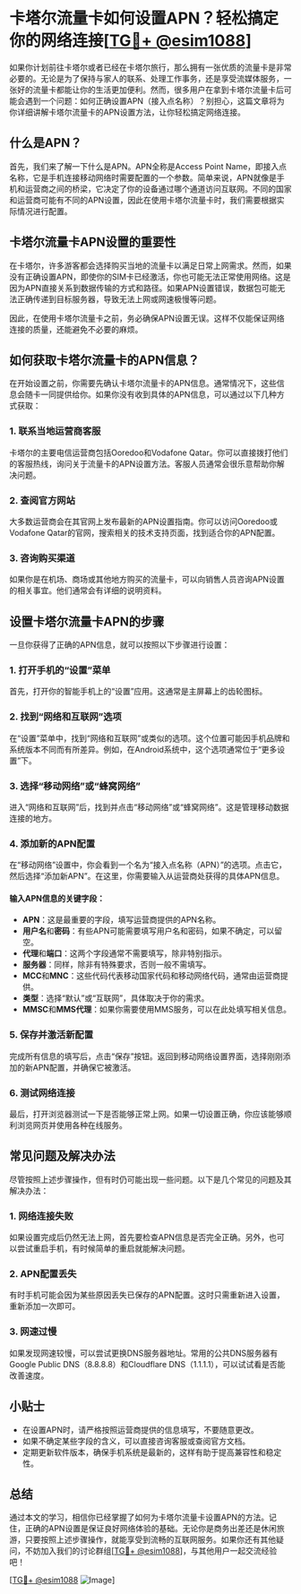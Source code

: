 # 卡塔尔流量卡如何设置APN？轻松搞定你的网络连接[[TG💪+ @esim1088](https://t.me/s/esim1088)]

如果你计划前往卡塔尔或者已经在卡塔尔旅行，那么拥有一张优质的流量卡是非常必要的。无论是为了保持与家人的联系、处理工作事务，还是享受流媒体服务，一张好的流量卡都能让你的生活更加便利。然而，很多用户在拿到卡塔尔流量卡后可能会遇到一个问题：如何正确设置APN（接入点名称）？别担心，这篇文章将为你详细讲解卡塔尔流量卡的APN设置方法，让你轻松搞定网络连接。

## 什么是APN？

首先，我们来了解一下什么是APN。APN全称是Access Point Name，即接入点名称，它是手机连接移动网络时需要配置的一个参数。简单来说，APN就像是手机和运营商之间的桥梁，它决定了你的设备通过哪个通道访问互联网。不同的国家和运营商可能有不同的APN设置，因此在使用卡塔尔流量卡时，我们需要根据实际情况进行配置。

## 卡塔尔流量卡APN设置的重要性

在卡塔尔，许多游客都会选择购买当地的流量卡以满足日常上网需求。然而，如果没有正确设置APN，即使你的SIM卡已经激活，你也可能无法正常使用网络。这是因为APN直接关系到数据传输的方式和路径。如果APN设置错误，数据包可能无法正确传递到目标服务器，导致无法上网或网速极慢等问题。

因此，在使用卡塔尔流量卡之前，务必确保APN设置无误。这样不仅能保证网络连接的质量，还能避免不必要的麻烦。

## 如何获取卡塔尔流量卡的APN信息？

在开始设置之前，你需要先确认卡塔尔流量卡的APN信息。通常情况下，这些信息会随卡一同提供给你。如果你没有收到具体的APN信息，可以通过以下几种方式获取：

### 1. 联系当地运营商客服
卡塔尔的主要电信运营商包括Ooredoo和Vodafone Qatar。你可以直接拨打他们的客服热线，询问关于流量卡的APN设置方法。客服人员通常会很乐意帮助你解决问题。

### 2. 查阅官方网站
大多数运营商会在其官网上发布最新的APN设置指南。你可以访问Ooredoo或Vodafone Qatar的官网，搜索相关的技术支持页面，找到适合你的APN配置。

### 3. 咨询购买渠道
如果你是在机场、商场或其他地方购买的流量卡，可以向销售人员咨询APN设置的相关事宜。他们通常会有详细的说明资料。

## 设置卡塔尔流量卡APN的步骤

一旦你获得了正确的APN信息，就可以按照以下步骤进行设置：

### 1. 打开手机的“设置”菜单
首先，打开你的智能手机上的“设置”应用。这通常是主屏幕上的齿轮图标。

### 2. 找到“网络和互联网”选项
在“设置”菜单中，找到“网络和互联网”或类似的选项。这个位置可能因手机品牌和系统版本不同而有所差异。例如，在Android系统中，这个选项通常位于“更多设置”下。

### 3. 选择“移动网络”或“蜂窝网络”
进入“网络和互联网”后，找到并点击“移动网络”或“蜂窝网络”。这是管理移动数据连接的地方。

### 4. 添加新的APN配置
在“移动网络”设置中，你会看到一个名为“接入点名称（APN）”的选项。点击它，然后选择“添加新APN”。在这里，你需要输入从运营商处获得的具体APN信息。

#### 输入APN信息的关键字段：
- **APN**：这是最重要的字段，填写运营商提供的APN名称。
- **用户名**和**密码**：有些APN可能需要填写用户名和密码，如果不确定，可以留空。
- **代理**和**端口**：这两个字段通常不需要填写，除非特别指示。
- **服务器**：同样，除非有特殊要求，否则一般不需填写。
- **MCC**和**MNC**：这些代码代表移动国家代码和移动网络代码，通常由运营商提供。
- **类型**：选择“默认”或“互联网”，具体取决于你的需求。
- **MMSC**和**MMS代理**：如果你需要使用MMS服务，可以在此处填写相关信息。

### 5. 保存并激活新配置
完成所有信息的填写后，点击“保存”按钮。返回到移动网络设置界面，选择刚刚添加的新APN配置，并确保它被激活。

### 6. 测试网络连接
最后，打开浏览器测试一下是否能够正常上网。如果一切设置正确，你应该能够顺利浏览网页并使用各种在线服务。

## 常见问题及解决办法

尽管按照上述步骤操作，但有时仍可能出现一些问题。以下是几个常见的问题及其解决办法：

### 1. 网络连接失败
如果设置完成后仍然无法上网，首先要检查APN信息是否完全正确。另外，也可以尝试重启手机，有时候简单的重启就能解决问题。

### 2. APN配置丢失
有时手机可能会因为某些原因丢失已保存的APN配置。这时只需重新进入设置，重新添加一次即可。

### 3. 网速过慢
如果发现网速较慢，可以尝试更换DNS服务器地址。常用的公共DNS服务器有Google Public DNS（8.8.8.8）和Cloudflare DNS（1.1.1.1），可以试试看是否能改善速度。

## 小贴士

- 在设置APN时，请严格按照运营商提供的信息填写，不要随意更改。
- 如果不确定某些字段的含义，可以直接咨询客服或查阅官方文档。
- 定期更新软件版本，确保手机系统是最新的，这样有助于提高兼容性和稳定性。

## 总结

通过本文的学习，相信你已经掌握了如何为卡塔尔流量卡设置APN的方法。记住，正确的APN设置是保证良好网络体验的基础。无论你是商务出差还是休闲旅游，只要按照上述步骤操作，就能享受到流畅的互联网服务。如果你还有其他疑问，不妨加入我们的讨论群组[[TG💪+ @esim1088](https://t.me/s/esim1088)]，与其他用户一起交流经验吧！

[[TG💪+ @esim1088](https://t.me/s/esim1088) ![Image](https://i.postimg.cc/4NQfJmqS/Snipaste-2025-05-13-00-14-12.png)]